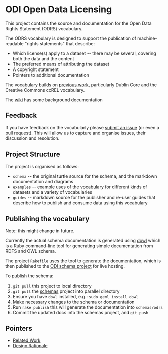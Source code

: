 # ODI Open Data Licensing

This project contains the source and documentation for the 
Open Data Rights Statement (ODRS) vocabulary.

The ODRS vocabulary is designed to support the publication of 
machine-readable "rights statements" that describe:

* Which license(s) apply to a dataset -- there may be several, covering both the data and the content
* The preferred means of attributing the dataset
* A copyright statement
* Pointers to additional documentation

The vocabulary builds on [previous work](https://github.com/theodi/open-data-licensing/wiki/Related-Work), particularly Dublin Core and the Creative Commons ccREL vocabulary.

The [wiki](https://github.com/theodi/open-data-licensing/wiki) has some background documentation

## Feedback

If you have feedback on the vocabularly please [submit an issue](https://github.com/theodi/schemas/issues) (or even a pull request). This will allow us to capture and organise issues, their discussion and resolution.

## Project Structure

The project is organised as follows:

* `schema` -- the original turtle source for the schema, and the markdown documentation and diagrams
* `examples` -- example uses of the vocabulary for different kinds of datasets and a variety of vocabularies
* `guides` -- markdown source for the publisher and re-user guides that describe how to publish and consume data using this vocabulary

## Publishing the vocabulary

Note: this might change in future.

Currently the actual schema documentation is generated using [dowl](https://github.com/ldodds/dowl) which is a Ruby command-line tool for generating simple documentation from RDFS and OWL schema.

The project `Rakefile` uses the tool to generate the documentation, 
which is then published to the [ODI schema project](https://github.com/theodi/schemas) for live hosting.

To publish the schema:

1. `git pull` this project to local directory
2. `git pull` the [schemas](https://github.com/theodi/schemas) project into parallel directory
3. Ensure you have `dowl` installed, e.g.: `sudo geml install dowl`
4. Make necessary changes to the schema or documentation
5. Run `rake publish` this will generate the documentation into `schemas/odrs`
6. Commit the updated docs into the schemas project, and `git push`

## Pointers

* [Related Work](https://github.com/theodi/open-data-licensing/wiki/Related-Work)
* [Design Rationale](https://github.com/theodi/open-data-licensing/wiki/Design-Rationale)
